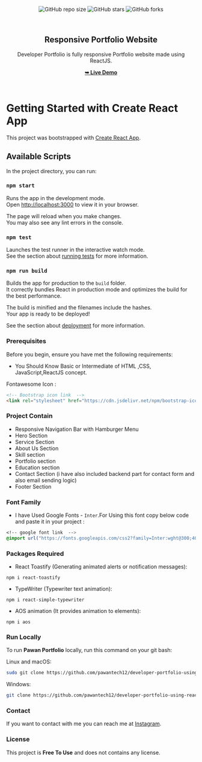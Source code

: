 
<div align="center">
  
  ![GitHub repo size](https://img.shields.io/github/repo-size/pawantech12/developer-portfolio-using-reactjs)
  ![GitHub stars](https://img.shields.io/github/stars/pawantech12/developer-portfolio-using-reactjs?style=social)
  ![GitHub forks](https://img.shields.io/github/forks/pawantech12/developer-portfolio-using-reactjs?style=social)

  <br />
  <h2 align="center">Responsive Portfolio Website</h2>

  Developer Portfolio is fully responsive Portfolio website made using ReactJS.

  <a href="https://pawantech12.github.io/developer-portfolio-using-reactjs/"><strong>➥ Live Demo</strong></a>

</div>

<br />

# Getting Started with Create React App

This project was bootstrapped with [Create React App](https://github.com/facebook/create-react-app).

## Available Scripts

In the project directory, you can run:

### `npm start`

Runs the app in the development mode.\
Open [http://localhost:3000](http://localhost:3000) to view it in your browser.

The page will reload when you make changes.\
You may also see any lint errors in the console.

### `npm test`

Launches the test runner in the interactive watch mode.\
See the section about [running tests](https://facebook.github.io/create-react-app/docs/running-tests) for more information.

### `npm run build`

Builds the app for production to the `build` folder.\
It correctly bundles React in production mode and optimizes the build for the best performance.

The build is minified and the filenames include the hashes.\
Your app is ready to be deployed!

See the section about [deployment](https://facebook.github.io/create-react-app/docs/deployment) for more information.

### Prerequisites

Before you begin, ensure you have met the following requirements:

* You Should Know Basic or Intermediate of HTML ,CSS, JavaScript,ReactJS concept.

Fontawesome Icon :
```html
<!-- Bootstrap icon link  -->
<link rel="stylesheet" href="https://cdn.jsdelivr.net/npm/bootstrap-icons@1.11.2/font/bootstrap-icons.min.css">
```

### Project Contain

* Responsive Navigation Bar with Hamburger Menu
* Hero Section
* Service Section
* About Us Section
* Skill section
* Portfolio section
* Education section
* Contact Section (i have also included backend part for contact form and also email sending logic)
* Footer Section

### Font Family
 
 * I have Used Google Fonts - `Inter`.For Using this font copy below code and paste it in your project :
 
 ```css
 <!-- google font link  -->
 @import url("https://fonts.googleapis.com/css2?family=Inter:wght@300;400;500;600;700;800;900&display=swap");
 ```

### Packages Required

* React Toastify (Generating animated alerts or notification messages):

```node
npm i react-toastify
```

* TypeWriter (Typewriter text animation):

```node
npm i react-simple-typewriter
```

* AOS animation (It provides animation to elements):

```node
npm i aos
```


### Run Locally

To run **Pawan Portfolio** locally, run this command on your git bash:

Linux and macOS:

```bash
sudo git clone https://github.com/pawantech12/developer-portfolio-using-reactjs.git
```

Windows:

```bash
git clone https://github.com/pawantech12/developer-portfolio-using-reactjs.git
```

### Contact

If you want to contact with me you can reach me at [Instagram](https://www.instagram.com/codewithpawan/).

### License

This project is **Free To Use** and does not contains any license.